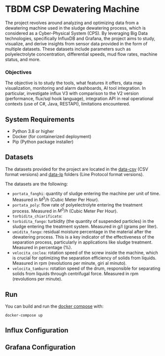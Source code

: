 # TBDM CSP Dewatering Machine

The project revolves around analyzing and optimizing data from a dewatering machine used in the sludge dewatering process, which is considered as a Cyber-Physical System (CPS). By leveraging Big Data technologies, specifically InfluxDB and Grafana, the project aims to study, visualize, and derive insights from sensor data provided in the form of multiple datasets. These datasets include parameters such as polyelectrolyte concentration, differential speeds, mud flow rates, machine status, and more.

### Objectives

The objective is to study the tools, what features it offers, data map visualization, monitoring and alarm dashboards, AI tool integration. In particular, investigate influx V3 with comparison to the V2 version (performance, flux/sql hook language), integration API in real operational contexts (use of C#, Java, RESTAPI), limitations encountered.

## System Requirements
- Python 3.8 or higher
- Docker (for containerized deployment)
- Pip (Python package installer)

## Datasets
The datasets provided for the project are located in the [data-csv](data-csv) (CSV format versions) and [data-lp](data-lp) folders (Line Protocol format versions).

The datasets are the following:
- `portata_fanghi`: quantity of sludge entering the machine per unit of time. Measured in $M^3/h$ (Cubic Meter Per Hour).
- `portata_poly`: flow rate of polyelectrolyte entering the treatment process. Measured in $M^3/h$ (Cubic Meter Per Hour).
- `torbidita_chiarificato`:
- `torbidita_fango`: turbidity (the quantity of suspended particles) in the sludge entering the treatment system. Measured in g/l (grams per liter).
- `umidita_fango`: residual moisture percentage in the material after the dewatering process. This is a key indicator of the effectiveness of the separation process, particularly in applications like sludge treatment. Measured in percentage (%).
- `velocita_coclea`: rotation speed of the screw inside the machine, which is crucial for optimizing the separation efficiency of solids from liquids. Measured in rpm (revolutions per minute, giri al minuto).
- `velocita_tamburo`: rotation speed of the drum, responsible for separating solids from liquids through centrifugal force. Measured in rpm (revolutions per minute).

## Run
You can build and run the [docker compose](docker-compose.yml) with:
```
docker-compose up
```

## Influx Configuration

## Grafana Configuration

